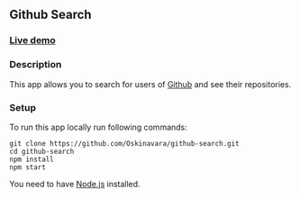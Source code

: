 ## Github Search

### [Live demo](https://xenodochial-jang-64c6cf.netlify.app/)

### Description

This app allows you to search for users of [Github](https://github.com) and see their repositories.

### Setup

To run this app locally run following commands:

```
git clone https://github.com/Oskinavara/github-search.git
cd github-search
npm install
npm start
```

You need to have [Node.js](https://nodejs.org/en/) installed.
